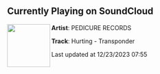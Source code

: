## Currently Playing on SoundCloud

[<img align="left" width="100" src="https://i1.sndcdn.com/artworks-ZLc9l1dkviyj0Xrj-YbEWFw-t500x500.jpg">](https://soundcloud.com/pedicure-records/hurting-transponder)

**Artist**: PEDICURE RECORDS 

**Track**: Hurting - Transponder

Last updated at 12/23/2023 07:55
